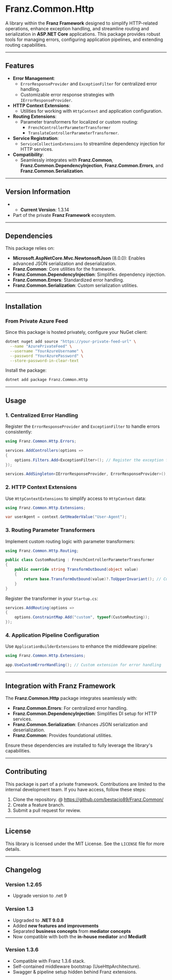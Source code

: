 ﻿# **Franz.Common.Http**

A library within the **Franz Framework** designed to simplify HTTP-related operations, enhance exception handling, and streamline routing and serialization in **ASP.NET Core** applications. This package provides robust tools for managing errors, configuring application pipelines, and extending routing capabilities.

---

## **Features**

- **Error Management**:
  - `ErrorResponseProvider` and `ExceptionFilter` for centralized error handling.
  - Customizable error response strategies with `IErrorResponseProvider`.
- **HTTP Context Extensions**:
  - Utilities for working with `HttpContext` and application configuration.
- **Routing Extensions**:
  - Parameter transformers for localized or custom routing:
    - `FrenchControllerParameterTransformer`
    - `TranslateControllerParameterTransformer`.
- **Service Registration**:
  - `ServiceCollectionExtensions` to streamline dependency injection for HTTP services.
- **Compatibility**:
  - Seamlessly integrates with **Franz.Common**, **Franz.Common.DependencyInjection**, **Franz.Common.Errors**, and **Franz.Common.Serialization**.

---

## **Version Information**

- - **Current Version**: 1.3.14
- Part of the private **Franz Framework** ecosystem.

---

## **Dependencies**

This package relies on:
- **Microsoft.AspNetCore.Mvc.NewtonsoftJson** (8.0.0): Enables advanced JSON serialization and deserialization.
- **Franz.Common**: Core utilities for the framework.
- **Franz.Common.DependencyInjection**: Simplifies dependency injection.
- **Franz.Common.Errors**: Standardized error handling.
- **Franz.Common.Serialization**: Custom serialization utilities.

---

## **Installation**

### **From Private Azure Feed**
Since this package is hosted privately, configure your NuGet client:

```bash
dotnet nuget add source "https://your-private-feed-url" \
  --name "AzurePrivateFeed" \
  --username "YourAzureUsername" \
  --password "YourAzurePassword" \
  --store-password-in-clear-text
```

Install the package:

```bash
dotnet add package Franz.Common.Http  
```

---

## **Usage**

### **1. Centralized Error Handling**

Register the `ErrorResponseProvider` and `ExceptionFilter` to handle errors consistently:

```csharp
using Franz.Common.Http.Errors;

services.AddControllers(options =>
{
    options.Filters.Add<ExceptionFilter>(); // Register the exception filter
});

services.AddSingleton<IErrorResponseProvider, ErrorResponseProvider>();
```

### **2. HTTP Context Extensions**

Use `HttpContextExtensions` to simplify access to `HttpContext` data:

```csharp
using Franz.Common.Http.Extensions;

var userAgent = context.GetHeaderValue("User-Agent");
```

### **3. Routing Parameter Transformers**

Implement custom routing logic with parameter transformers:

```csharp
using Franz.Common.Http.Routing;

public class CustomRouting : FrenchControllerParameterTransformer
{
    public override string TransformOutbound(object value)
    {
        return base.TransformOutbound(value)?.ToUpperInvariant(); // Custom transformation logic
    }
}
```

Register the transformer in your `Startup.cs`:

```csharp
services.AddRouting(options =>
{
    options.ConstraintMap.Add("custom", typeof(CustomRouting));
});
```

### **4. Application Pipeline Configuration**

Use `ApplicationBuilderExtensions` to enhance the middleware pipeline:

```csharp
using Franz.Common.Http.Extensions;

app.UseCustomErrorHandling(); // Custom extension for error handling
```

---

## **Integration with Franz Framework**

The **Franz.Common.Http** package integrates seamlessly with:
- **Franz.Common.Errors**: For centralized error handling.
- **Franz.Common.DependencyInjection**: Simplifies DI setup for HTTP services.
- **Franz.Common.Serialization**: Enhances JSON serialization and deserialization.
- **Franz.Common**: Provides foundational utilities.

Ensure these dependencies are installed to fully leverage the library's capabilities.

---

## **Contributing**

This package is part of a private framework. Contributions are limited to the internal development team. If you have access, follow these steps:
1. Clone the repository. @ https://github.com/bestacio89/Franz.Common/
2. Create a feature branch.
3. Submit a pull request for review.

---

## **License**

This library is licensed under the MIT License. See the `LICENSE` file for more details.

---

## **Changelog**

### Version 1.2.65
- Upgrade version to .net 9

### Version 1.3
- Upgraded to **.NET 9.0.8**
- Added **new features and improvements**
- Separated **business concepts** from **mediator concepts**
- Now compatible with both the **in-house mediator** and **MediatR**

### Version 1.3.6
- Compatible with Franz 1.3.6 stack.
- Self-contained middleware bootstrap (UseHttpArchitecture).
- Swagger & pipeline setup hidden behind Franz extensions.